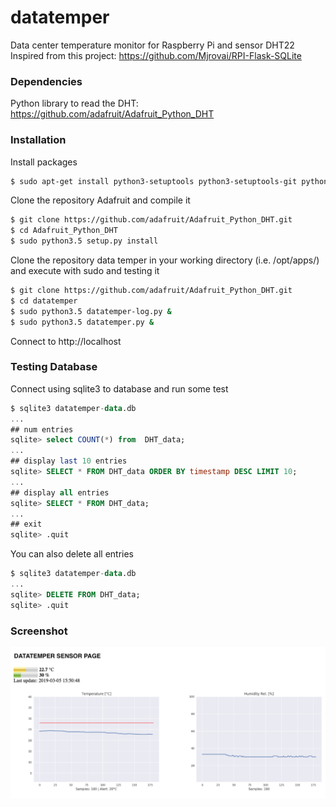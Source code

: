 # datatemper

Data center temperature monitor for Raspberry Pi and sensor DHT22
Inspired from this project: https://github.com/Mjrovai/RPI-Flask-SQLite

### Dependencies
Python library to read the DHT: https://github.com/adafruit/Adafruit_Python_DHT

### Installation
Install packages
```sh
$ sudo apt-get install python3-setuptools python3-setuptools-git python3-seaborn python3-flask python3-rpi.gpio python3.5-dev python3-matplotlib sqlite3
```

Clone the repository Adafruit and compile it
```sh
$ git clone https://github.com/adafruit/Adafruit_Python_DHT.git
$ cd Adafruit_Python_DHT
$ sudo python3.5 setup.py install
```

Clone the repository data temper in your working directory (i.e. /opt/apps/) and execute with sudo and testing it
```sh
$ git clone https://github.com/adafruit/Adafruit_Python_DHT.git
$ cd datatemper
$ sudo python3.5 datatemper-log.py &
$ sudo python3.5 datatemper.py &
```

Connect to http://localhost

### Testing Database
Connect using sqlite3 to database and run some test
```sql
$ sqlite3 datatemper-data.db
...
## num entries
sqlite> select COUNT(*) from  DHT_data;
...
## display last 10 entries
sqlite> SELECT * FROM DHT_data ORDER BY timestamp DESC LIMIT 10;
...
## display all entries
sqlite> SELECT * FROM DHT_data;
...
## exit
sqlite> .quit
```

You can also delete all entries
```sql
$ sqlite3 datatemper-data.db
...
sqlite> DELETE FROM DHT_data;
sqlite> .quit
```
### Screenshot
![alt Screenshot](https://raw.githubusercontent.com/tomvitale/datatemper/master/screenshot.png)
